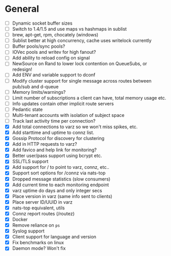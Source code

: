 
# General

- [ ] Dynamic socket buffer sizes
- [ ] Switch to 1.4/1.5 and use maps vs hashmaps in sublist
- [ ] brew, apt-get, rpm, chocately (windows)
- [ ] Sublist better at high concurrency, cache uses writelock currently
- [ ] Buffer pools/sync pools?
- [ ] IOVec pools and writev for high fanout?
- [ ] Add ability to reload config on signal
- [ ] NewSource on Rand to lower lock contention on QueueSubs, or redesign!
- [ ] Add ENV and variable support to dconf
- [ ] Modify cluster support for single message across routes between pub/sub and d-queue
- [ ] Memory limits/warnings?
- [ ] Limit number of subscriptions a client can have, total memory usage etc.
- [ ] Info updates contain other implicit route servers
- [ ] Pedantic state
- [ ] Multi-tenant accounts with isolation of subject space
- [ ] Track last activity time per connection?
- [X] Add total connections to varz so we won't miss spikes, etc.
- [X] Add starttime and uptime to connz list.
- [X] Gossip Protocol for discovery for clustering
- [X] Add in HTTP requests to varz?
- [X] Add favico and help link for monitoring?
- [X] Better user/pass support using bcrypt etc.
- [X] SSL/TLS support
- [X] Add support for / to point to varz, connz, etc..
- [X] Support sort options for /connz via nats-top
- [X] Dropped message statistics (slow consumers)
- [X] Add current time to each monitoring endpoint
- [X] varz uptime do days and only integer secs
- [X] Place version in varz (same info sent to clients)
- [X] Place server ID/UUID in varz
- [X] nats-top equivalent, utils
- [X] Connz report routes (/routez)
- [X] Docker
- [X] Remove reliance on `ps`
- [X] Syslog support
- [X] Client support for language and version
- [X] Fix benchmarks on linux
- [X] Daemon mode? Won't fix

